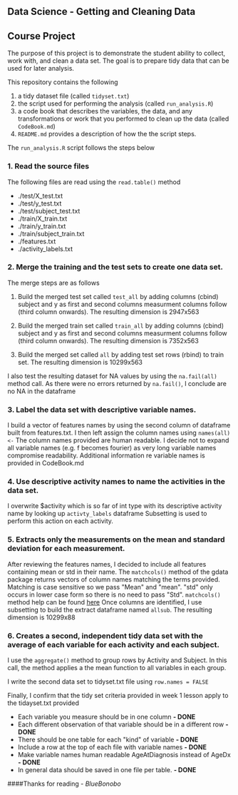 ## Data Science - Getting and Cleaning Data
## Course Project

The purpose of this project is to demonstrate the student ability to collect, work with, and clean a data set. 
The goal is to prepare tidy data that can be used for later analysis. 

This repository contains the following
   1. a tidy dataset file (called `tidyset.txt`) 
   2. the script used for performing the analysis (called `run_analysis.R`) 
   3. a code book that describes the variables, the data, and any transformations or work that you performed to clean up the data (called `CodeBook.md`)
   4. `README.md` provides a description of how the the script steps. 

The `run_analysis.R` script follows the steps below 

### 1. Read the source files

The following files are read using the `read.table()` method 
- ./test/X_test.txt
- ./test/y_test.txt
- ./test/subject_test.txt
- ./train/X_train.txt
- ./train/y_train.txt
- ./train/subject_train.txt
- ./features.txt
- ./activity_labels.txt

### 2. Merge the training and the test sets to create one data set.  

The merge steps are as follows

1. Build the merged test set called `test_all` by adding columns (cbind) subject and y as first and second columns measurment columns follow (third column onwards). The resulting dimension is 2947x563

2. Build the merged train set called `train_all` by adding columns (cbind) subject and y as first and second columns measurment columns follow (third column onwards). The resulting dimension is
7352x563

3. Build the merged set called `all` by adding test set rows (rbind) to train set. The resulting dimension is 10299x563

I also test the resulting dataset for NA values by using the `na.fail(all)` method call.
As there were no errors returned by `na.fail()`, I conclude are no NA in the dataframe


### 3. Label the data set with descriptive variable names.  

I build a vector of features names by using the second column of dataframe built from features.txt. 
I then left assign the column names using `names(all)<-`
The column names provided are human readable. 
I decide not to expand all variable names (e.g. f becomes fourier) as very long variable names compromise readability. 
Additional information re variable names is provided in CodeBook.md 

### 4. Use descriptive activity names to name the activities in the data set.

I overwrite $activity which is so far of int type with its descriptive activity name by looking up `activty_labels` dataframe
Subsetting is used to perform this action on each activity. 


### 5. Extracts only the measurements on the mean and standard deviation for each measurement. 

After reviewing the features names, I decided to include all features containing mean or std in their name.
The `matchcols()` method of the gdata package returns vectors of column names matching the terms provided.
Matching is case sensitive so we pass "Mean" and "mean". "std" only occurs in lower case form so there is no need to pass "Std".
`matchcols()` method help can be found [here](http://svitsrv25.epfl.ch/R-doc/library/gdata/html/matchcols.html)
Once columns are identified, I use subsetting to build the extract dataframe named `allsub`. 
The resulting dimension is 10299x88

### 6. Creates a second, independent tidy data set with the average of each variable for each activity and each subject. 

I use the `aggregate()` method to group rows by Activity and Subject. 
In this call, the method applies a the mean function to all variables in each group. 

I write the second data set to tidyset.txt file using `row.names = FALSE` 

Finally, I confirm that the tidy set criteria provided in week 1 lesson apply to the tidayset.txt provided

- Each variable you measure should be in one column **- DONE**
- Each different observation of that variable should be in a different row **- DONE**
- There should be one table for each "kind" of variable **- DONE**
- Include a row at the top of each file with variable names **- DONE**
- Make variable names human readable AgeAtDiagnosis instead of AgeDx **- DONE**
- In general data should be saved in one file per table. **- DONE**



####Thanks for reading
*- BlueBonobo*


